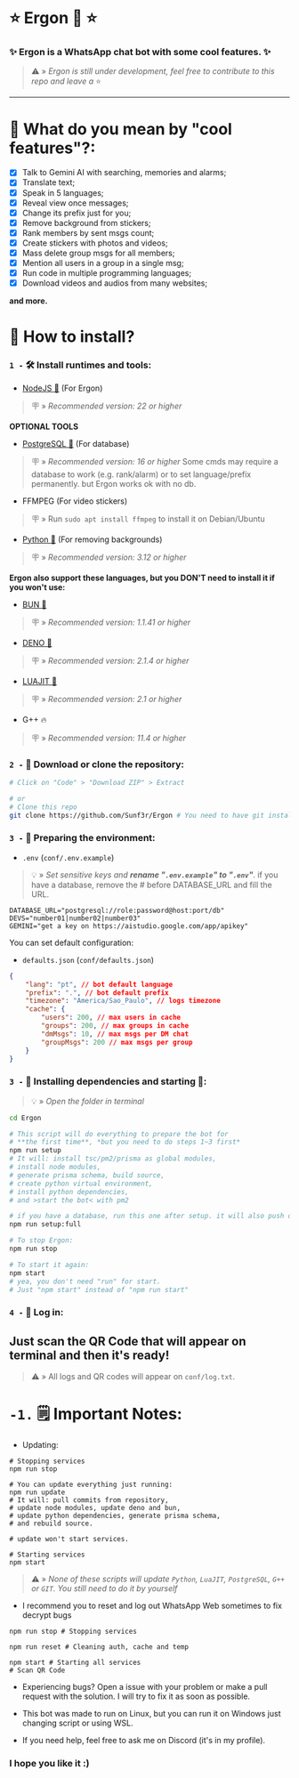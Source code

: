 # ⭐ Ergon 🤖 ⭐

### ✨ Ergon is a WhatsApp chat bot with some cool features. ✨

> ⚠️ » _Ergon is still under development, feel free to contribute to this repo and leave a_ ⭐

---

# 🤔 What do you mean by "cool features"?:

- [x] Talk to Gemini AI with searching, memories and alarms;
- [x] Translate text;
- [x] Speak in 5 languages;
- [x] Reveal view once messages;
- [x] Change its prefix just for you;
- [x] Remove background from stickers;
- [x] Rank members by sent msgs count;
- [x] Create stickers with photos and videos;
- [x] Mass delete group msgs for all members;
- [x] Mention all users in a group in a single msg;
- [x] Run code in multiple programming languages;
- [x] Download videos and audios from many websites;

**and more.**

# 🤔 How to install?

### `1 -` 🛠️ Install runtimes and tools:

- [NodeJS 💩](https://nodejs.org/pt-br/) (For Ergon)

> 🪧 » _Recommended version: 22 or higher_

**OPTIONAL TOOLS**

- [PostgreSQL 🐘](https://www.postgresql.org/download/) (For database)

> 🪧 » _Recommended version: 16 or higher_ Some cmds may require a database to work (e.g.
> rank/alarm) or to set language/prefix permanently. but Ergon works ok with no db.

- FFMPEG (For video stickers)

> 🪧 » Run `sudo apt install ffmpeg` to install it on Debian/Ubuntu

- [Python 🐍](https://www.python.org/) (For removing backgrounds)

> 🪧 » _Recommended version: 3.12 or higher_

**Ergon also support these languages, but you DON'T need to install it if you won't use:**

- [BUN 🧁](https://bun.sh)

> 🪧 » _Recommended version: 1.1.41 or higher_

- [DENO 🦕](https://deno.com/)

> 🪧 » _Recommended version: 2.1.4 or higher_

- [LUAJIT 🌙](https://luajit.org/)

> 🪧 » _Recommended version: 2.1 or higher_

- G++ 🔥

> 🪧 » _Recommended version: 11.4 or higher_

### `2 -` 📁 Download or clone the repository:

```bash
# Click on "Code" > "Download ZIP" > Extract

# or
# Clone this repo
git clone https://github.com/Sunf3r/Ergon # You need to have git installed to run this cmd
```

### `3 -` 🌿 Preparing the environment:

- `.env` (`conf/.env.example`)

> 💡 » _Set sensitive keys and **rename "`.env.example`" to "`.env`"**_. if you have a database,
> remove the # before DATABASE_URL and fill the URL.

```
DATABASE_URL="postgresql://role:password@host:port/db"
DEVS="number01|number02|number03"
GEMINI="get a key on https://aistudio.google.com/app/apikey"
```

You can set default configuration:

- `defaults.json` (`conf/defaults.json`)

```json
{
	"lang": "pt", // bot default language
	"prefix": ".", // bot default prefix
	"timezone": "America/Sao_Paulo", // logs timezone
	"cache": {
		"users": 200, // max users in cache
		"groups": 200, // max groups in cache
		"dmMsgs": 10, // max msgs per DM chat
		"groupMsgs": 200 // max msgs per group
	}
}
```

### `3 -` 🧰 Installing dependencies and starting 🚀:

> 💡 » _Open the folder in terminal_

```bash
cd Ergon

# This script will do everything to prepare the bot for
# **the first time**, *but you need to do steps 1~3 first*
npm run setup
# It will: install tsc/pm2/prisma as global modules,
# install node modules,
# generate prisma schema, build source,
# create python virtual environment,
# install python dependencies,
# and >start the bot< with pm2

# if you have a database, run this one after setup. it will also push db schema 
npm run setup:full

# To stop Ergon:
npm run stop

# To start it again:
npm start
# yea, you don't need "run" for start.
# Just "npm start" instead of "npm run start"
```

### `4 -` 🔐 Log in:

## Just scan the QR Code that will appear on terminal and then it's ready!

> ⚠️ » All logs and QR codes will appear on `conf/log.txt`.

# `-1.` 🗒️ Important Notes:

- Updating:

```
# Stopping services
npm run stop

# You can update everything just running:
npm run update
# It will: pull commits from repository,
# update node modules, update deno and bun,
# update python dependencies, generate prisma schema,
# and rebuild source.

# update won't start services.

# Starting services
npm start
```

> ⚠️ » _None of these scripts will update `Python`, `LuaJIT`, `PostgreSQL`, `G++` or `GIT`. You
> still need to do it by yourself_

- I recommend you to reset and log out WhatsApp Web sometimes to fix decrypt bugs

```
npm run stop # Stopping services

npm run reset # Cleaning auth, cache and temp

npm start # Starting all services
# Scan QR Code
```

- Experiencing bugs? Open a issue with your problem or make a pull request with the solution. I will
  try to fix it as soon as possible.

- This bot was made to run on Linux, but you can run it on Windows just changing script or using
  WSL.

- If you need help, feel free to ask me on Discord (it's in my profile).

### I hope you like it :)
